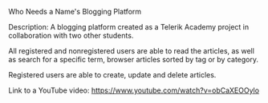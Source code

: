 Who Needs a Name's Blogging Platform

Description: A blogging platform created as a Telerik Academy project in collaboration with two other students.

All registered and nonregistered users are able to read the articles, as well as search for a specific term, browser articles sorted by tag or by category.

Registered users are able to create, update and delete articles.

Link to a YouTube video: https://www.youtube.com/watch?v=obCaXEOOylo
